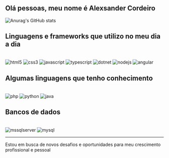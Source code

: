 
## Olá pessoas, meu nome é Alexsander Cordeiro


![Anurag's GitHub stats](https://github-readme-stats.vercel.app/api?username=alex-cordeiro&show_icons=true&theme=dark)


## Linguagens e frameworks que utilizo no meu dia a dia

<div style="display:inline_block"><br>
    <img align="center" alt="html5" src="https://img.shields.io/badge/HTML-FF8C00?style=for-the-badge&logo=html5&logoColor=white">
    <img align="center" alt="css3" src="https://img.shields.io/badge/CSS-007ACC?&style=for-the-badge&logo=css3&logoColor=white">
    <img align="center" alt="javascript" src="https://img.shields.io/badge/JavaScript-F7DF1E?style=for-the-badge&logo=javascript&logoColor=black">
    <img align="center" alt="typescript" src="https://img.shields.io/badge/TypeScript-007ACC?style=for-the-badge&logo=typescript&logoColor=black">
    <img align="center" alt="dotnet" src="https://img.shields.io/badge/.NET-5C2D91?style=for-the-badge&logo=.net&logoColor=white">
    <img align="center" alt="nodejs" src="https://img.shields.io/badge/Node.js-43853D?style=for-the-badge&logo=node.js&logoColor=white">
  <img align="center" alt="angular" src="https://img.shields.io/badge/Angular-DD0031?style=for-the-badge&logo=angular&logoColor=white">
   
</div> 
 
## Algumas linguagens que tenho conhecimento
<div style="display:inline_block"><br>
    <img align="center" alt="php" src="https://img.shields.io/badge/PHP-777BB4?style=for-the-badge&logo=php&logoColor=white">
    <img align="center" alt="python" src="https://img.shields.io/badge/Python-14354C?style=for-the-badge&logo=python&logoColor=white">
    <img align="center" alt="java" src="https://img.shields.io/badge/Java-ED8B00?style=for-the-badge&logo=java&logoColor=white">
</div> 

## Bancos de dados

<div style="display:inline_block"><br>
    <img align="center" alt="mssqlserver" src="https://img.shields.io/badge/Microsoft_SQL_Server-CC2927?style=for-the-badge&logo=microsoft-sql-server&logoColor=white">
    <img align="center" alt="mysql" src="https://img.shields.io/badge/MySQL-00000F?style=for-the-badge&logo=mysql&logoColor=white">
</div> 
<hr>

Estou em busca de novos desafios e oportunidades para meu crescimento profissional e pessoal
